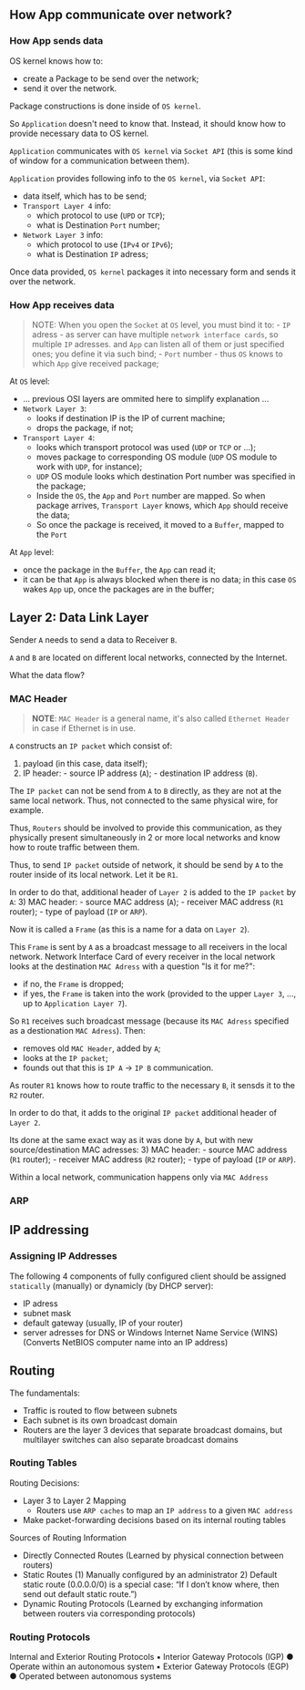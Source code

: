 ## How App communicate over network?

### How App sends data
OS kernel knows how to:
   - create a Package to be send over the network;
   - send it over the network.
     
Package constructions is done inside of `OS kernel`.

So `Application` doesn't need to know that. Instead, it should know how to provide necessary data to OS kernel.

`Application` communicates with `OS kernel` via `Socket API` (this is some kind of window for a communication between them).

`Application` provides following info to the `OS kernel`, via `Socket API`:
   - data itself, which has to be send;
   - `Transport Layer 4` info:
     - which protocol to use (`UPD` or `TCP`);
     - what is Destination `Port` number;
   - `Network Layer 3` info:
     - which protocol to use (`IPv4` or `IPv6`);
     - what is Destination `IP` adress;

    
Once data provided, `OS kernel` packages it into necessary form and sends it over the network.


### How App receives data

> NOTE: When you open the `Socket` at `OS` level, you must bind it to:
>          - `IP` adress - as server can have multiple `network interface cards`, so multiple `IP` adresses. and `App` can listen all of them or just specified ones; you define it via such bind;
>          - `Port` number - thus `OS` knows to which `App` give received package;


At `OS` level:
   - ... previous OSI layers are ommited here to simplify explanation ...
   - `Network Layer 3`:
     - looks if destination IP is the IP of current machine;
     - drops the package, if not;
   - `Transport Layer 4`:
     - looks which transport protocol was used (`UDP` or `TCP` or ...);
     - moves package to corresponding OS module (`UDP` OS module to work with `UDP`, for instance);
     - `UDP` OS module looks which destination Port number was specified in the package;
     - Inside the `OS`, the `App` and `Port` number are mapped. So when package arrives, `Transport Layer` knows, which `App` should receive the data;
     - So once the package is received, it moved to a `Buffer`, mapped to the `Port`

At `App` level:
   - once the package in the `Buffer`, the `App` can read it;
   - it can be that `App` is always blocked when there is no data; in this case `OS` wakes `App` up, once the packages are in the buffer;


## Layer 2: Data Link Layer

Sender `A` needs to send a data to Receiver `B`.

`A` and `B` are located on different local networks, connected by the Internet.

What the data flow?

### MAC Header 

> **NOTE**: `MAC Header` is a general name, it's also called `Ethernet Header` in case if Ethernet is in use.

`A` constructs an `IP packet` which consist of:
   1) payload (in this case, data itself);
   2) IP header: 
     - source IP address (`A`);
     - destination IP address (`B`).

The `IP packet` can not be send from `A` to `B` directly, as they are not at the same local network. Thus, not connected to the same physical wire, for example.

Thus, `Routers` should be involved to provide this communication, as they physically present simultaneously in 2 or more local networks and know how to route traffic between them. 

Thus, to send `IP packet` outside of network, it should be send by `A` to the router inside of its local network. Let it be `R1`.

In order to do that, additional header of `Layer 2` is added to the `IP packet` by `A`:
   3) MAC header:
     - source MAC address (`A`);
     - receiver MAC address (`R1` router);
     - type of payload (`IP` or `ARP`).

Now it is called a `Frame` (as this is a name for a data on `Layer 2`).

This `Frame` is sent by `A` as a broadcast message to all receivers in the local network. Network Interface Card of every receiver in the local network looks at the destination `MAC Adress` with a question "Is it for me?":
   - if no, the `Frame` is dropped;
   - if yes, the `Frame` is taken into the work (provided to the upper `Layer 3`, ..., up to `Application Layer 7`).

So `R1` receives such broadcast message (because its `MAC Adress` specified as a destionation `MAC Adress`). Then:
   - removes old `MAC Header`, added by `A`;
   - looks at the `IP packet`;
   - founds out that this is `IP A` -> `IP B` communication.

As router `R1` knows how to route traffic to the necessary `B`, it sensds it to the `R2` router.

In order to do that, it adds to the original `IP packet` additional header of `Layer 2`.

Its done at the same exact way as it was done by `A`, but with new source/destination MAC adresses:
   3) MAC header:
     - source MAC address (`R1` router);
     - receiver MAC address (`R2` router);
     - type of payload (`IP` or `ARP`).


Within a local network, communication happens only via `MAC Address`

### ARP




## IP addressing


### Assigning IP Addresses

The following 4 components of fully configured client should be assigned `statically` (manually) or dynamicly (by DHCP server):
- IP adress
- subnet mask
- default gateway (usually, IP of your router)
- server adresses for DNS or Windows Internet Name Service (WINS) (Converts NetBIOS computer name into an IP address)


## Routing

The fundamentals:
- Traffic is routed to flow between subnets
- Each subnet is its own broadcast domain
- Routers are the layer 3 devices that separate broadcast domains, but multilayer
switches can also separate broadcast domains


### Routing Tables

Routing Decisions:
- Layer 3 to Layer 2 Mapping
     - Routers use `ARP caches` to map an `IP address` to a given `MAC address`
- Make packet-forwarding decisions based on its internal routing tables

Sources of Routing Information
- Directly Connected Routes (Learned by physical connection between routers)
- Static Routes (1) Manually configured by an administrator 2) Default static route (0.0.0.0/0) is a special case: “If I don’t know where, then send out default static route.”)
- Dynamic Routing Protocols (Learned by exchanging information between routers via corresponding protocols)


### Routing Protocols

Internal and Exterior Routing Protocols
▪ Interior Gateway Protocols (IGP)
● Operate within an autonomous system
▪ Exterior Gateway Protocols (EGP)
● Operated between autonomous systems












